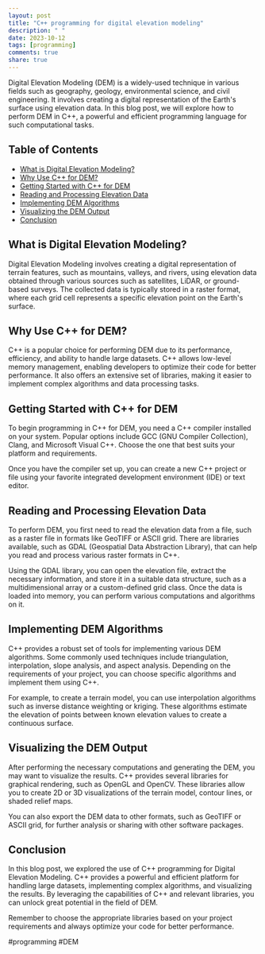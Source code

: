 ```yaml
---
layout: post
title: "C++ programming for digital elevation modeling"
description: " "
date: 2023-10-12
tags: [programming]
comments: true
share: true
---
```


Digital Elevation Modeling (DEM) is a widely-used technique in various fields such as geography, geology, environmental science, and civil engineering. It involves creating a digital representation of the Earth's surface using elevation data. In this blog post, we will explore how to perform DEM in C++, a powerful and efficient programming language for such computational tasks.

## Table of Contents
- [What is Digital Elevation Modeling?](#what-is-digital-elevation-modeling)
- [Why Use C++ for DEM?](#why-use-c-for-dem)
- [Getting Started with C++ for DEM](#getting-started-with-c-for-dem)
- [Reading and Processing Elevation Data](#reading-and-processing-elevation-data)
- [Implementing DEM Algorithms](#implementing-dem-algorithms)
- [Visualizing the DEM Output](#visualizing-the-dem-output)
- [Conclusion](#conclusion)

## What is Digital Elevation Modeling?
Digital Elevation Modeling involves creating a digital representation of terrain features, such as mountains, valleys, and rivers, using elevation data obtained through various sources such as satellites, LiDAR, or ground-based surveys. The collected data is typically stored in a raster format, where each grid cell represents a specific elevation point on the Earth's surface.

## Why Use C++ for DEM?
C++ is a popular choice for performing DEM due to its performance, efficiency, and ability to handle large datasets. C++ allows low-level memory management, enabling developers to optimize their code for better performance. It also offers an extensive set of libraries, making it easier to implement complex algorithms and data processing tasks.

## Getting Started with C++ for DEM
To begin programming in C++ for DEM, you need a C++ compiler installed on your system. Popular options include GCC (GNU Compiler Collection), Clang, and Microsoft Visual C++. Choose the one that best suits your platform and requirements.

Once you have the compiler set up, you can create a new C++ project or file using your favorite integrated development environment (IDE) or text editor.

## Reading and Processing Elevation Data
To perform DEM, you first need to read the elevation data from a file, such as a raster file in formats like GeoTIFF or ASCII grid. There are libraries available, such as GDAL (Geospatial Data Abstraction Library), that can help you read and process various raster formats in C++.

Using the GDAL library, you can open the elevation file, extract the necessary information, and store it in a suitable data structure, such as a multidimensional array or a custom-defined grid class. Once the data is loaded into memory, you can perform various computations and algorithms on it.

## Implementing DEM Algorithms
C++ provides a robust set of tools for implementing various DEM algorithms. Some commonly used techniques include triangulation, interpolation, slope analysis, and aspect analysis. Depending on the requirements of your project, you can choose specific algorithms and implement them using C++.

For example, to create a terrain model, you can use interpolation algorithms such as inverse distance weighting or kriging. These algorithms estimate the elevation of points between known elevation values to create a continuous surface.

## Visualizing the DEM Output
After performing the necessary computations and generating the DEM, you may want to visualize the results. C++ provides several libraries for graphical rendering, such as OpenGL and OpenCV. These libraries allow you to create 2D or 3D visualizations of the terrain model, contour lines, or shaded relief maps.

You can also export the DEM data to other formats, such as GeoTIFF or ASCII grid, for further analysis or sharing with other software packages.

## Conclusion
In this blog post, we explored the use of C++ programming for Digital Elevation Modeling. C++ provides a powerful and efficient platform for handling large datasets, implementing complex algorithms, and visualizing the results. By leveraging the capabilities of C++ and relevant libraries, you can unlock great potential in the field of DEM.

Remember to choose the appropriate libraries based on your project requirements and always optimize your code for better performance.

#programming #DEM